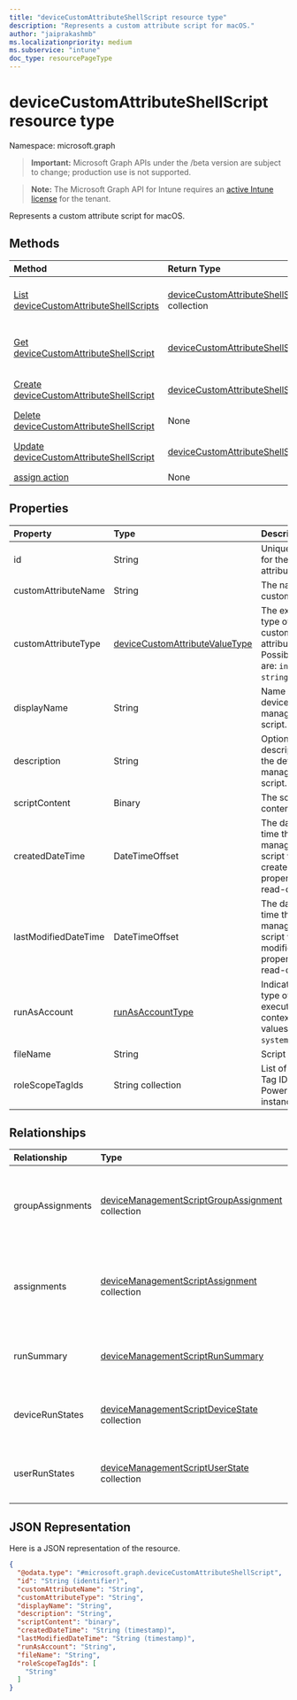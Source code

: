 ```yaml
---
title: "deviceCustomAttributeShellScript resource type"
description: "Represents a custom attribute script for macOS."
author: "jaiprakashmb"
ms.localizationpriority: medium
ms.subservice: "intune"
doc_type: resourcePageType
---
```


# deviceCustomAttributeShellScript resource type

Namespace: microsoft.graph

> **Important:** Microsoft Graph APIs under the /beta version are subject to change; production use is not supported.

> **Note:** The Microsoft Graph API for Intune requires an [active Intune license](https://go.microsoft.com/fwlink/?linkid=839381) for the tenant.

Represents a custom attribute script for macOS.

## Methods
|Method|Return Type|Description|
|:---|:---|:---|
|[List deviceCustomAttributeShellScripts](../api/intune-devices-devicecustomattributeshellscript-list.md)|[deviceCustomAttributeShellScript](../resources/intune-devices-devicecustomattributeshellscript.md) collection|List properties and relationships of the [deviceCustomAttributeShellScript](../resources/intune-devices-devicecustomattributeshellscript.md) objects.|
|[Get deviceCustomAttributeShellScript](../api/intune-devices-devicecustomattributeshellscript-get.md)|[deviceCustomAttributeShellScript](../resources/intune-devices-devicecustomattributeshellscript.md)|Read properties and relationships of the [deviceCustomAttributeShellScript](../resources/intune-devices-devicecustomattributeshellscript.md) object.|
|[Create deviceCustomAttributeShellScript](../api/intune-devices-devicecustomattributeshellscript-create.md)|[deviceCustomAttributeShellScript](../resources/intune-devices-devicecustomattributeshellscript.md)|Create a new [deviceCustomAttributeShellScript](../resources/intune-devices-devicecustomattributeshellscript.md) object.|
|[Delete deviceCustomAttributeShellScript](../api/intune-devices-devicecustomattributeshellscript-delete.md)|None|Deletes a [deviceCustomAttributeShellScript](../resources/intune-devices-devicecustomattributeshellscript.md).|
|[Update deviceCustomAttributeShellScript](../api/intune-devices-devicecustomattributeshellscript-update.md)|[deviceCustomAttributeShellScript](../resources/intune-devices-devicecustomattributeshellscript.md)|Update the properties of a [deviceCustomAttributeShellScript](../resources/intune-devices-devicecustomattributeshellscript.md) object.|
|[assign action](../api/intune-devices-devicecustomattributeshellscript-assign.md)|None||

## Properties
|Property|Type|Description|
|:---|:---|:---|
|id|String|Unique Identifier for the custom attribute entity.|
|customAttributeName|String|The name of the custom attribute.|
|customAttributeType|[deviceCustomAttributeValueType](../resources/intune-devices-devicecustomattributevaluetype.md)|The expected type of the custom attribute's value. Possible values are: `integer`, `string`, `dateTime`.|
|displayName|String|Name of the device management script.|
|description|String|Optional description for the device management script.|
|scriptContent|Binary|The script content.|
|createdDateTime|DateTimeOffset|The date and time the device management script was created. This property is read-only.|
|lastModifiedDateTime|DateTimeOffset|The date and time the device management script was last modified. This property is read-only.|
|runAsAccount|[runAsAccountType](../resources/intune-shared-runasaccounttype.md)|Indicates the type of execution context. Possible values are: `system`, `user`.|
|fileName|String|Script file name.|
|roleScopeTagIds|String collection|List of Scope Tag IDs for this PowerShellScript instance.|

## Relationships
|Relationship|Type|Description|
|:---|:---|:---|
|groupAssignments|[deviceManagementScriptGroupAssignment](../resources/intune-devices-devicemanagementscriptgroupassignment.md) collection|The list of group assignments for the device management script.|
|assignments|[deviceManagementScriptAssignment](../resources/intune-devices-devicemanagementscriptassignment.md) collection|The list of group assignments for the device management script.|
|runSummary|[deviceManagementScriptRunSummary](../resources/intune-devices-devicemanagementscriptrunsummary.md)|Run summary for device management script.|
|deviceRunStates|[deviceManagementScriptDeviceState](../resources/intune-devices-devicemanagementscriptdevicestate.md) collection|List of run states for this script across all devices.|
|userRunStates|[deviceManagementScriptUserState](../resources/intune-devices-devicemanagementscriptuserstate.md) collection|List of run states for this script across all users.|

## JSON Representation
Here is a JSON representation of the resource.
<!-- {
  "blockType": "resource",
  "keyProperty": "id",
  "@odata.type": "microsoft.graph.deviceCustomAttributeShellScript"
}
-->
``` json
{
  "@odata.type": "#microsoft.graph.deviceCustomAttributeShellScript",
  "id": "String (identifier)",
  "customAttributeName": "String",
  "customAttributeType": "String",
  "displayName": "String",
  "description": "String",
  "scriptContent": "binary",
  "createdDateTime": "String (timestamp)",
  "lastModifiedDateTime": "String (timestamp)",
  "runAsAccount": "String",
  "fileName": "String",
  "roleScopeTagIds": [
    "String"
  ]
}
```
